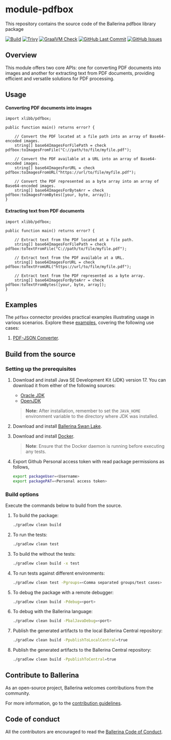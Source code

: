# module-pdfbox
This repository contains the source code of the Ballerina pdfbox library package

[![Build](https://github.com/xlibb/module-pdfbox/actions/workflows/ci.yml/badge.svg)](https://github.com/xlibb/module-pdfbox/actions/workflows/ci.yml)
[![Trivy](https://github.com/xlibb/module-pdfbox/actions/workflows/trivy-scan.yml/badge.svg)](https://github.com/xlibb/module-pdfbox/actions/workflows/trivy-scan.yml)
[![GraalVM Check](https://github.com/xlibb/module-pdfbox/actions/workflows/build-with-bal-test-graalvm.yml/badge.svg)](https://github.com/xlibb/module-pdfbox/actions/workflows/build-with-bal-test-graalvm.yml)
[![GitHub Last Commit](https://img.shields.io/github/last-commit/xlibb/module-pdfbox.svg)](https://github.com/xlibb/module-pdfbox/commits/main)
[![GitHub Issues](https://img.shields.io/github/issues/ballerina-platform/ballerina-library/module/pdfbox.svg?label=Open%20Issues)](https://github.com/ballerina-platform/ballerina-library/labels/module%pdfbox)

## Overview

This module offers two core APIs: one for converting PDF documents into images and another for extracting text from PDF documents, providing efficient and versatile solutions for PDF processing.

## Usage

#### Converting PDF documents into images

```
import xlibb/pdfbox;

public function main() returns error? {

    // Convert the PDF located at a file path into an array of Base64-encoded images.
    string[] base64ImagesForFilePath = check pdfbox:toImagesFromFile("C://path/to/file/myfile.pdf");

    // Convert the PDF available at a URL into an array of Base64-encoded images.
    string[] base64ImagesForURL = check pdfbox:toImagesFromURL("https://url/to/file/myfile.pdf");

    // Convert the PDF represented as a byte array into an array of Base64-encoded images.
    string[] base64ImagesForByteArr = check pdfbox:toImagesFromBytes([your, byte, array]);
}
```

#### Extracting text from PDF documents

```
import xlibb/pdfbox;

public function main() returns error? {

    // Extract text from the PDF located at a file path.
    string[] base64ImagesForFilePath = check pdfbox:toTextFromFile("C://path/to/file/myfile.pdf");

    // Extract text from the PDF available at a URL.
    string[] base64ImagesForURL = check pdfbox:toTextFromURL("https://url/to/file/myfile.pdf");

    // Extract text from the PDF represented as a byte array.
    string[] base64ImagesForByteArr = check pdfbox:toTextFromBytes([your, byte, array]);
}
```

## Examples

The `pdfbox` connector provides practical examples illustrating usage in various scenarios. Explore these [examples](https://github.com/xlibb/module-pdfbox/tree/main/examples/), covering the following use cases:

1. [PDF-JSON Converter](https://github.com/xlibb/module-pdfbox/tree/main/examples/pdf_json_converter). 

## Build from the source

### Setting up the prerequisites

1. Download and install Java SE Development Kit (JDK) version 17. You can download it from either of the following sources:

    * [Oracle JDK](https://www.oracle.com/java/technologies/downloads/)
    * [OpenJDK](https://adoptium.net/)

   > **Note:** After installation, remember to set the `JAVA_HOME` environment variable to the directory where JDK was installed.
2. Download and install [Ballerina Swan Lake](https://ballerina.io/).

3. Download and install [Docker](https://www.docker.com/get-started).

   > **Note**: Ensure that the Docker daemon is running before executing any tests.
4. Export Github Personal access token with read package permissions as follows,

    ```bash
    export packageUser=<Username>
    export packagePAT=<Personal access token>
    ```

### Build options

Execute the commands below to build from the source.

1. To build the package:

   ```bash
   ./gradlew clean build
   ```

2. To run the tests:

   ```bash
   ./gradlew clean test
   ```

3. To build the without the tests:

   ```bash
   ./gradlew clean build -x test
   ```

4. To run tests against different environments:

   ```bash
   ./gradlew clean test -Pgroups=<Comma separated groups/test cases>
   ```

5. To debug the package with a remote debugger:

   ```bash
   ./gradlew clean build -Pdebug=<port>
   ```

6. To debug with the Ballerina language:

   ```bash
   ./gradlew clean build -PbalJavaDebug=<port>
   ```

7. Publish the generated artifacts to the local Ballerina Central repository:

    ```bash
    ./gradlew clean build -PpublishToLocalCentral=true
    ```

8. Publish the generated artifacts to the Ballerina Central repository:

   ```bash
   ./gradlew clean build -PpublishToCentral=true
   ```

## Contribute to Ballerina

As an open-source project, Ballerina welcomes contributions from the community.

For more information, go to the [contribution guidelines](https://github.com/ballerina-platform/ballerina-lang/blob/master/CONTRIBUTING.md).

## Code of conduct

All the contributors are encouraged to read the [Ballerina Code of Conduct](https://ballerina.io/code-of-conduct).
